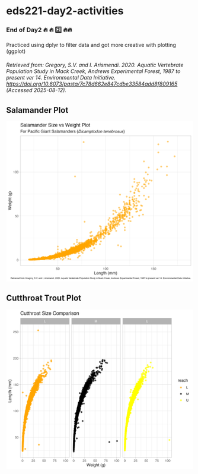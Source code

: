 # eds221-day2-activities
### End of Day2 🔥 🔥 2️⃣ 🔥🔥

Practiced using dplyr to filter data and got more creative with plotting (ggplot)
###### Retrieved from: Gregory, S.V. and I. Arismendi. 2020. Aquatic Vertebrate Population Study in Mack Creek, Andrews Experimental Forest, 1987 to present ver 14. Environmental Data Initiative. https://doi.org/10.6073/pasta/7c78d662e847cdbe33584add8f809165 (Accessed 2025-08-12).

## Salamander Plot
![](https://raw.githubusercontent.com/zachyyy700/eds221-day2-activities/main/figs/salamander_size.png)

## Cutthroat Trout Plot
![](https://raw.githubusercontent.com/zachyyy700/eds221-day2-activities/main/figs/cutthroat_size.png)
